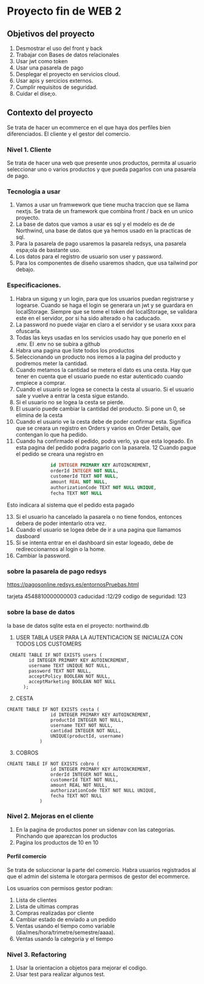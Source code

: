 # Proyecto fin de WEB 2
## Objetivos del proyecto
    
1. Desmostrar el uso del front y back
2. Trabajar con Bases de datos relacionales
3. Usar jwt como token
4. Usar una pasarela de pago 
5. Desplegar el proyecto en servicios cloud.
6. Usar apis y sercicios externos.
7. Cumplir requisitos de seguridad.
8. Cuidar el dise;o.

## Contexto del proyecto

Se trata de hacer un ecommerce en el que haya dos perfiles bien diferenciados. El cliente y el gestor del comercio.

### Nivel 1. Cliente

Se trata de hacer una web que presente unos productos, permita al usuario seleccionar uno o varios productos y que pueda pagarlos con una pasarela de pago.

### Tecnologia a usar
1. Vamos a usar un framwework que tiene mucha traccion que se llama nextjs. Se trata de un framework que combina front / back en un unico proyecto. 
2. La base de datos que vamos a usar es sql y el modelo es de de Northwind, una base de datos que ya hemos usado en la practicas de sql.
3. Para la pasarela de pago usaremos la pasarela redsys, una pasarela espa;ola de bastante uso.
4. Los datos para el registro de usuario son user y password. 
5. Para los componentes de diseño usaremos shadcn, que usa tailwind por debajo.

### Especificaciones.

1. Habra un sigung y un login, para que los usuarios puedan registrarse y logearse. Cuando se haga el login se generara un jwt y se guardara en localStorage. Siempre que se tome el token del localStorage, se validara este en el servidor, por si ha sido alterado o ha caducado.
2. La password no puede viajar en claro a el servidor y se usara xxxx para ofuscarla.
3. Todas las keys usadas en los servicios usado hay que ponerlo en el .env. El .env  no se subira a github
4. Habra una pagina que liste todos los productos
5. Seleccionando un producto nos iremos a la pagina del producto y podremos meter la cantidad.
6. Cuando metamos la cantidad se metera el dato es una cesta. Hay que tener en cuenta que el usuario puede no estar autenticado cuando empiece a comprar. 
7. Cuando el usuario se logea se conecta la cesta al usuario. Si el usuario sale y vuelve a entrar la cesta sigue estando.
8. Si el usuario no se logea la cesta se pierde.
9. El usuario puede cambiar la cantidad del producto. Si pone un 0, se elimina de la cesta
10. Cuando el usuario ve la cesta debe de poder confirmar esta. Significa que se creara un registro en Orders y varios en Order Details, que contengan lo que ha pedido.
11. Cuando ha confirmado el pedido, podra verlo, ya que esta logeado. En esta pagina del pedido podra pagarlo con la pasarela.
12 Cuando pague el pedido se creara una registro en 
```sql
                id INTEGER PRIMARY KEY AUTOINCREMENT,
                orderId INTEGER NOT NULL,
                customerId TEXT NOT NULL,
                amount REAL NOT NULL,
                authorizationCode TEXT NOT NULL UNIQUE,
                fecha TEXT NOT NULL
```
Esto indicara al sistema que el pedido esta pagado

13. Si el usuario ha cancelado la pasarela o no tiene fondos, entonces debera de poder intentarlo otra vez.
14. Cuando el usuario se logea debe de ir a una pagina que llamamos dasboard
15. Si se intenta entrar en el dashboard sin estar logeado, debe de redireccionarnos al login o la home.
16. Cambiar la password.




### sobre la pasarela de pago redsys

https://pagosonline.redsys.es/entornosPruebas.html

tarjeta 4548810000000003
caducidad :12/29
codigo de seguridad: 123


### sobre la base de datos

la base de datos sqlite esta en el proyecto: northwind.db

1. USER
TABLA USER PARA LA AUTENTICACION
SE INICIALIZA CON TODOS LOS CUSTOMERS 

```
 CREATE TABLE IF NOT EXISTS users (
        id INTEGER PRIMARY KEY AUTOINCREMENT,
        username TEXT UNIQUE NOT NULL,
        password TEXT NOT NULL,
        acceptPolicy BOOLEAN NOT NULL,
        acceptMarketing BOOLEAN NOT NULL
      );
```
2. CESTA
```
CREATE TABLE IF NOT EXISTS cesta (
                id INTEGER PRIMARY KEY AUTOINCREMENT,
                productId INTEGER NOT NULL,
                username TEXT NOT NULL,
                cantidad INTEGER NOT NULL,
                UNIQUE(productId, username)
            )
```

3. COBROS
```
CREATE TABLE IF NOT EXISTS cobro (
                id INTEGER PRIMARY KEY AUTOINCREMENT,
                orderId INTEGER NOT NULL,
                customerId TEXT NOT NULL,
                amount REAL NOT NULL,
                authorizationCode TEXT NOT NULL UNIQUE,
                fecha TEXT NOT NULL
            )
```

### Nivel 2. Mejoras en el cliente


1. En la pagina de productos poner un sidenav con las categorias. Pinchando que aparezcan los productos
2. Pagina los productos de 10 en 10


#### Perfil comercio

Se trata de soluccionar la parte del comercio. Habra usuarios registrados al que el admin del sistema le otorgara permisos de gestor del ecommerce.

Los usuarios con permisos gestor podran:

1. Lista de clientes
2. Lista de ultimas compras
3. Compras realizadas por cliente
4. Cambiar estado de enviado a un pedido
5. Ventas usando el tiempo como variable (dia/mes/hora/trimetre/semestre/aaaa).
6. Ventas usando la  categoria y el tiempo

### Nivel 3. Refactoring 

1. Usar la orientacion a objetos para mejorar el codigo.
2. Usar test para realizar algunos test.
